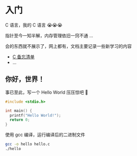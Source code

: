 # 入门

C 语言，我的 C 语言 😭😭😭

指针至今一知半解，内存管理依旧一窍不通 ...

会的东西就不展示了，网上都有，文档主要记录一些新学习的内容

- [C 备忘清单](https://wangchujiang.com/reference/docs/c.html)
- ...


## 你好，世界！

事已至此，写一个 Hello World 压压惊吧 🤣

```c
#include <stdio.h>

int main() {
  printf("Hello World!");
  return 0;
}
```

使用 gcc 编译，运行编译后的二进制文件

```sh
gcc -o hello hello.c
./hello
```